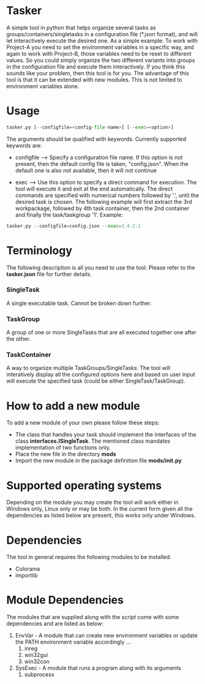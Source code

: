 # Tasker
A simple tool in python that helps organize several tasks as groups/containers/singletasks in a configuration file (*.json format), and will let interactively execute the desired one. As a simple example: To work with Project-A you need to set the environment variables in a specific way, and again to work with Project-B, those variables need to be reset to different values. So you could simply organize the two different variants into groups in the configuration file and execute them interactively. If you think this sounds like your problem, then this tool is for you. The advantage of this tool is that it can be extended with new modules. This is not limited to environment variables alone. 

# Usage
``` python
tasker.py [--configfile=<config-file-name>] [--exec=<option>]
```
The arguments should be qualified with keywords. Currently supported keywords are:

* configfile --> Specify a configuration file name. If this option is not present, then the default config file is taken, "config.json". When the default one is also not available, then it will not continue

* exec --> Use this option to specify a direct command for execution. The tool will execute it and exit at the end automatically. The direct commands are specified with numerical numbers followed by '.', until the desired task is chosen. The following example will first extract the 3rd workpackage, followed by 4th task container, then the 2nd container and finally the task/taskgroup '1'. Example:  
``` python
tasker.py --configfile=config.json --exec=3.4.2.1
```

# Terminology
The following description is all you need to use the tool. Please refer to the **tasker.json** file for further details.

### SingleTask
A single executable task. Cannot be broken down further.

### TaskGroup
A group of one or more SingleTasks that are all executed together one after the other. 

### TaskContainer
A way to organize multiple TaskGroups/SingleTasks. The tool will interatively display all the configured options here and based on user input will execute the specified task (could be either SingleTask/TaskGroup).

# How to add a new module
To add a new module of your own please follow these steps:
* The class that handles your task should implement the interfaces of the class **interfaces.ISingleTask**. The mentioned class mandates implementation of two functions only.
* Place the new file in the directory **mods**
* Import the new module in the package definition file **mods/__init__.py** 

# Supported operating systems
Depending on the module you may create the tool will work either in Windows only, Linux only or may be both. In the current form given all the dependencies as listed below are present, this works only under Windows.

# Dependencies
The tool in general requires the following modules to be installed.
* Colorama
* importlib

# Module Dependencies
The modules that are supplied along with the script come with some dependencies and are listed as below:
1. EnvVar - A module that can create new environment variables or update the PATH environment variable accordingly ...
   1. inreg
   1. win32gui
   1. win32con
1. SysExec - A module that runs a program along with its arguments
   1. subprocess

